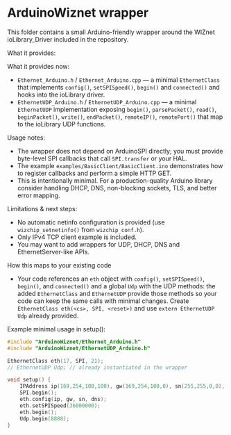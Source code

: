# ArduinoWiznet wrapper

This folder contains a small Arduino-friendly wrapper around the WIZnet ioLibrary_Driver included in the repository.

What it provides:

What it provides now:
- `Ethernet_Arduino.h` / `Ethernet_Arduino.cpp` — a minimal `EthernetClass` that implements `config()`, `setSPISpeed()`, `begin()` and `connected()` and hooks into the ioLibrary driver.
- `EthernetUDP_Arduino.h` / `EthernetUDP_Arduino.cpp` — a minimal `EthernetUDP` implementation exposing `begin()`, `parsePacket()`, `read()`, `beginPacket()`, `write()`, `endPacket()`, `remoteIP()`, `remotePort()` that map to the ioLibrary UDP functions.

Usage notes:
- The wrapper does not depend on ArduinoSPI directly; you must provide byte-level SPI callbacks that call `SPI.transfer` or your HAL.
- The example `examples/BasicClient/BasicClient.ino` demonstrates how to register callbacks and perform a simple HTTP GET.
- This is intentionally minimal. For a production-quality Arduino library consider handling DHCP, DNS, non-blocking sockets, TLS, and better error mapping.

Limitations & next steps:
- No automatic netinfo configuration is provided (use `wizchip_setnetinfo()` from `wizchip_conf.h`).
- Only IPv4 TCP client example is included.
- You may want to add wrappers for UDP, DHCP, DNS and EthernetServer-like APIs.

How this maps to your existing code
- Your code references an `eth` object with `config()`, `setSPISpeed()`, `begin()`, and `connected()` and a global `Udp` with the UDP methods: the added `EthernetClass` and `EthernetUDP` provide those methods so your code can keep the same calls with minimal changes. Create `EthernetClass eth(<cs>, SPI, <reset>)` and use `extern EthernetUDP Udp` already provided.

Example minimal usage in setup():

```cpp
#include "ArduinoWiznet/Ethernet_Arduino.h"
#include "ArduinoWiznet/EthernetUDP_Arduino.h"

EthernetClass eth(17, SPI, 21);
// EthernetUDP Udp; // already instantiated in the wrapper

void setup() {
	IPAddress ip(169,254,100,100), gw(169,254,100,0), sn(255,255,0,0), dns(8,8,8,8);
	SPI.begin();
	eth.config(ip, gw, sn, dns);
	eth.setSPISpeed(36000000);
	eth.begin();
	Udp.begin(8888);
}
```

